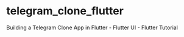 # telegram_clone_flutter

Building a Telegram Clone App in Flutter - Flutter UI  - Flutter Tutorial 
